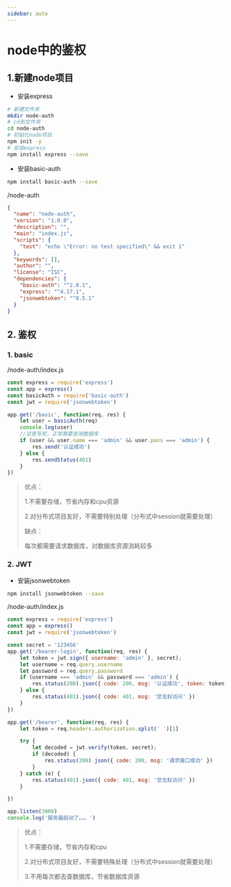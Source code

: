```yaml
---
sidebar: auto
---
```


#  node中的鉴权

## 1.新建node项目

- 安装express

```bash
# 新建文件夹
mkdir node-auth
# cd到文件夹
cd node-auth
# 初始化node项目
npm init -y
# 安装express
npm install express --save
```



- 安装basic-auth

```bash
npm install basic-auth --save
```



/node-auth

```json
{
  "name": "node-auth",
  "version": "1.0.0",
  "description": "",
  "main": "index.js",
  "scripts": {
    "test": "echo \"Error: no test specified\" && exit 1"
  },
  "keywords": [],
  "author": "",
  "license": "ISC",
  "dependencies": {
    "basic-auth": "^2.0.1",
    "express": "^4.17.1",
    "jsonwebtoken": "^8.5.1"
  }
}
```





## 2. 鉴权

### 1. basic

/node-auth/index.js

```js
const express = require('express')
const app = express()
const basicAuth = require('basic-auth')
const jwt = require('jsonwebtoken')

app.get('/basic', function(req, res) {
    let user = basicAuth(req)
    console.log(user)
  	//这里写死，正常需要查询数据库
    if (user && user.name === 'admin' && user.pass === 'admin') {
        res.send('认证成功')
    } else {
        res.sendStatus(401)
    }
})
```

> 优点：
>
> 1.不需要存储，节省内存和cpu资源
>
> 2.对分布式项目友好，不需要特别处理（分布式中session就需要处理）
>
> 缺点：
>
> 每次都需要请求数据库，对数据库资源消耗较多



### 2. JWT

- 安装jsonwebtoken

```bash
npm install jsonwebtoken --save
```



/node-auth/index.js

```js
const express = require('express')
const app = express()
const jwt = require('jsonwebtoken')

const secret = '123456'
app.get('/bearer-login', function(req, res) {
    let token = jwt.sign({ username: 'admin' }, secret);
    let username = req.query.username
    let password = req.query.password
    if (username === 'admin' && password === 'admin') {
        res.status(200).json({ code: 200, msg: '认证成功', token: token })
    } else {
        res.status(401).json({ code: 401, msg: '您无权访问' })
    }
})

app.get('/bearer', function(req, res) {
    let token = req.headers.authorization.split(' ')[1]

    try {
        let decoded = jwt.verify(token, secret);
        if (decoded) {
            res.status(200).json({ code: 200, msg: '请求接口成功' })
        }
    } catch (e) {
        res.status(401).json({ code: 401, msg: '您无权访问' })
    }

})

app.listen(3000)
console.log('服务器启动了。。。')
```

> 优点：
>
> 1.不需要存储，节省内存和cpu
>
> 2.对分布式项目友好，不需要特殊处理（分布式中session就需要处理）
>
> 3.不用每次都去查数据库，节省数据库资源

